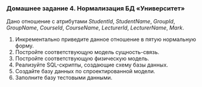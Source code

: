 ### Домашнее задание 4. Нормализация БД «Университет»

Дано отношение с атрибутами *StudentId*, *StudentName*, *GroupId*, *GroupName*, *CourseId*, *CourseName*, *LecturerId*, *LecturerName*, *Mark*.

1. Инкрементально приведите данное отношение в пятую нормальную форму.
2. Постройте соответствующую модель сущность-связь.
3. Постройте соответствующую физическую модель.
4. Реализуйте SQL-скрипты, создающие схему базы данных.
5. Создайте базу данных по спроектированной модели.
6. Заполните базу тестовыми данными.